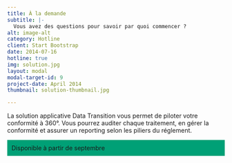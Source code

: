 ```yaml
---
title: À la demande
subtitle: |-
  Vous avez des questions pour savoir par quoi commencer ? 
alt: image-alt
category: Hotline
client: Start Bootstrap
date: 2014-07-16
hotline: true
img: solution.jpg
layout: modal
modal-target-id: 9
project-date: April 2014
thumbnail: solution-thumbnail.jpg

---
```


La solution applicative Data Transition vous permet de piloter votre
conformité à 360°. Vous pourrez auditer chaque traitement, en gérer la
conformité et assurer un reporting selon les piliers du
réglement.

<p style="background-color: #00A076; padding: 10px; font-family: 'Montserrat', 'Helvetica Neue', Helvetica, Arial, sans-serif'">
Disponible à partir de septembre</p>

